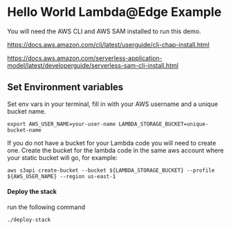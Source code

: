 # Hello World Lambda@Edge Example

You will need the AWS CLI and AWS SAM installed to run this demo. 

https://docs.aws.amazon.com/cli/latest/userguide/cli-chap-install.html

https://docs.aws.amazon.com/serverless-application-model/latest/developerguide/serverless-sam-cli-install.html

## Set Environment variables 

Set env vars in your terminal, fill in with your AWS username and a unique bucket name.

`export AWS_USER_NAME=your-user-name LAMBDA_STORAGE_BUCKET=unique-bucket-name`

If you do not have a bucket for your Lambda code you will need to create one. Create the bucket for the lambda code in the same aws account where your static bucket will go, for example:

`aws s3api create-bucket --bucket ${LAMBDA_STORAGE_BUCKET} --profile ${AWS_USER_NAME} --region us-east-1`

#### Deploy the stack 

run the following command

```./deploy-stack```

